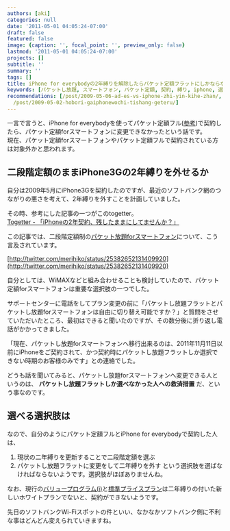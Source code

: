 ```yaml
---
authors: [aki]
categories: null
date: '2011-05-01 04:05:24-07:00'
draft: false
featured: false
image: {caption: '', focal_point: '', preview_only: false}
lastmod: '2011-05-01 04:05:24-07:00'
projects: []
subtitle: ''
summary: ''
tags: []
title: iPhone for everybodyの2年縛りを解除したらパケット定額フラットにしかならなかった
keywords: [パケットし放題, スマートフォン, パケット定額, 契約, 縛り, iphone, 選択肢, ソフトバンク, 段階, everybody]
recommendations: [/post/2009-05-06-ad-es-vs-iphone-zhi-yin-kihe-zhan/, /post/2011-04-30-ipad2totomoniwu-liao-wi-fisupotutowogetutosuruer-tunofang-fa/,
  /post/2009-05-02-hobori-gaiphonewochi-tishang-geteru/]
---
```


一言で言うと、iPhone for everybodyを使ってパケット定額フル([参考](http://www.softbankmobile.co.jp/ja/news/press/2009/20090225_05/))で契約したら、パケット定額forスマートフォンに変更できなかったという話です。  
現在、パケット定額forスマートフォンやパケット定額フルで契約されている方は対象外かと思われます。

## 二段階定額のままiPhone3Gの2年縛りを外せるか
自分は2009年5月にiPhone3Gを契約したのですが、最近のソフトバンク網のつながりの悪さを考えて、2年縛りを外すことを計画していました。

その時、参考にした記事の一つがこのtogetter。  
[Togetter - 「iPhoneの2年契約、残したままにしてませんか？」](http://togetter.com/li/88820)

この記事では、二段階定額制の[パケット放題forスマートフォン](http://mb.softbank.jp/mb/iphone/price_plan/packet_smart/)について、こう言及されています。

[http://twitter.com/merihiko/status/25382652131409920](http://twitter.com/merihiko/status/25382652131409920)

自分としては、WiMAXなどと組み合わせることも検討していたので、パケット定額forスマートフォンは重要な選択肢の一つでした。

サポートセンターに電話をしてプラン変更の前に「パケットし放題フラットとパケットし放題forスマートフォンは自由に切り替え可能ですか？」と質問をさせていただいたところ、最初はできると聞いたのですが、その数分後に折り返し電話がかかってきました。

「現在、パケットし放題forスマートフォンへ移行出来るのは、2011年11月11日以前にiPhoneをご契約されて、かつ契約時にパケットし放題フラットしか選択できない時期のお客様のみです」との連絡でした。

どうも話を聞いてみると、パケットし放題forスマートフォンへ変更できる人というのは、 **パケットし放題フラットしか選べなかった人への救済措置** だ、という事なのです。

## 選べる選択肢は
なので、自分のようにパケット定額フルとiPhone for everybodyで契約した人は、
1. 現状の二年縛りを更新することで二段階定額を選ぶ
2. パケットし放題フラットに変更をして二年縛りを外す
という選択肢を選ばなければならないようです。選択肢がほぼありませんね。

なお、現行の[バリュープログラム(i)](http://mb.softbank.jp/mb/iphone/price_plan/value_program/)と[標準プライスプラン](http://mb.softbank.jp/mb/iphone/price_plan/standard_price_plan/)は二年縛りの付いた新しいホワイトプランでないと、契約ができないようです。

先日のソフトバンクWi-Fiスポットの件といい、なかなかソフトバンク側に不利な事はどんどん変えられていきますね。